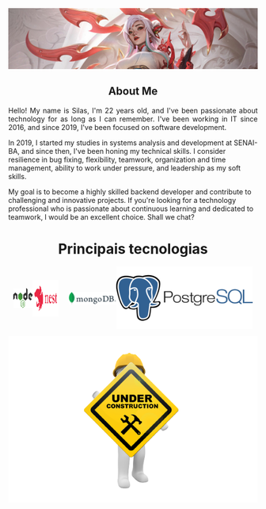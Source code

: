 <html>
<head>
	<meta http-equiv="Content-Type" content="text/html; charset=UTF-8" />
  <link rel="stylesheet" href="assets/styles/style.css">       
  <style>
    .stack-box {
  display: flex;
  justify-content: center;
}
.stack-box div {
  display: flex;
  align-items: center;
}
.stack-box img {
  margin: 0 10px; /* Adjust the margin as needed */
}
#node {
  width: 70px;
  height: 40px;
}
#nest {
  width: 100px;
  height: 75px;
}
  </style>   
</head>
<body>
<section id="banner">
  <img src="assets/img/Irelia_crop.jpg" alt="Imagem 1">
</section>
<section id="aboutme">
<h1 align="center">About Me</h1>
  <p align="justify">
   Hello! My name is Silas, I'm 22 years old, and I've been passionate about technology for as long as I can remember. I've been working in IT since 2016, and since 2019, I've been focused on software development.

In 2019, I started my studies in systems analysis and development at SENAI-BA, and since then, I've been honing my technical skills. I consider resilience in bug fixing, flexibility, teamwork, organization and time management, ability to work under pressure, and leadership as my soft skills.

My goal is to become a highly skilled backend developer and contribute to challenging and innovative projects. If you're looking for a technology professional who is passionate about continuous learning and dedicated to teamwork, I would be an excellent choice. Shall we chat?

  </p>
</section>
<h1  align="center">Principais tecnologias</h1>
<section id="stack-icons" class="stack-box">
        <div class="container">
            <div>
                <div>
                    <img id="node" src="assets/img/node.icon.png" alt="">
                </div>
                <div>
                    <img id="nest" src="assets/img/nestjs-ar21.svg" alt="">
                </div>
                <div>
                    <img src="assets/img/lavarel.png" alt="">
                </div>
                <div>
                    <img src="assets/img/mongo-icon.png" alt="">
                </div>
                <div>
                    <img id="post" src="assets/img/postgree.png" alt="">
                </div>
                <div>
                    <img id="react" src="assets/img/react-icon.png" alt="">
                </div>
            </div>
        </div>
</section>

<p align="center">
  <img src="assets/img/underconstruction.png" alt="Descrição da imagem">
</p>

</body>
</html>
